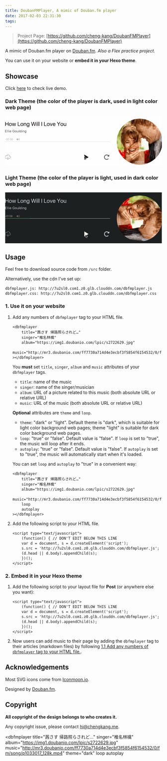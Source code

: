 ```yaml
---
title: DoubanFMPlayer, A mimic of Douban.fm player
date: 2017-02-03 22:31:30
tags:
---
```


> Project Page: [https://github.com/cheng-kang/DoubanFMPlayer](https://github.com/cheng-kang/DoubanFMPlayer)

A mimic of Douban.fm player on [Douban.fm](https://douban.fm/). *Also a Flex practice project.*

You can use it on your website or **embed it in your Hexo theme**.

## Showcase
Click [here](http://chengkang.me/DoubanFMPlayer/) to check live demo.
### Dark Theme (the color of the player is dark, used in light color web page)
![](https://raw.githubusercontent.com/cheng-kang/DoubanFMPlayer/master/DBFMPlayer-1.gif)

### Light Theme (the color of the player is light, used in dark color web page)
![](https://raw.githubusercontent.com/cheng-kang/DoubanFMPlayer/master/DBFMPlayer-2.gif)

<!--more-->

## Usage

Feel free to download source code from `/src` folder.

Alternatively, use the cdn I've set up:
```
dbfmplayer.js: http://7u2sl0.com1.z0.glb.clouddn.com/dbfmplayer.js
dbfmplayer.css: http://7u2sl0.com1.z0.glb.clouddn.com/dbfmplayer.css
```
    
    
### 1. Use it on your website
1. Add any numbers of `dbfmplayer` tag to your HTML file.
    ```
    <dbfmplayer 
        title="茜さす 帰路照らされど…" 
        singer="椎名林檎"
        album="https://img1.doubanio.com/lpic/s2722629.jpg"
        music="http://mr3.doubanio.com/ff7730a714d4e3ecbf3f5854f6154532/0/fm/song/p1033017_128k.mp4"
    ></dbfmplayer>
    ```
    You **must** set `title`, `singer`, `album` and `music` attributes of your `dbfmplayer` tags.
    
    - `title`: name of the music
    - `singer`: name of the singer/musician
    - `album`: URL of a picture related to this music (both absolute URL or relative URL)
    - `music`: URL of the music (both absolute URL or relative URL)
    
    **Optional** attributes are `theme` and `loop`.
    
    - `theme`: "dark" or "light". Default theme is "dark", which is suitable for light color background web pages; theme "light" is suitable for dark color background web pages.
    - `loop`: "true" or "false". Default value is "false". If `loop` is set to "true", the music will loop after it ends.
    - `autoplay`: "true" or "false". Default value is "false". If `autoplay` is set to "true", the music will automatically start when it's loaded.
    
    You can set `loop` and `autoplay` to "true" in a convenient way:
    ```
    <dbfmplayer 
        title="茜さす 帰路照らされど…" 
        singer="椎名林檎"
        album="https://img1.doubanio.com/lpic/s2722629.jpg"
        music="http://mr3.doubanio.com/ff7730a714d4e3ecbf3f5854f6154532/0/fm/song/p1033017_128k.mp4"
        loop
        autoplay
    ></dbfmplayer>
    ```
2. Add the following script to your HTML file.

    ```
    <script type="text/javascript">
        (function() { // DON'T EDIT BELOW THIS LINE
        var d = document, s = d.createElement('script');
        s.src = 'http://7u2sl0.com1.z0.glb.clouddn.com/dbfmplayer.js';
        (d.head || d.body).appendChild(s);
        })();
    </script>
    ```
    
### 2. Embed it in your Hexo theme

1. Add the following script to your layout file for **Post** (or anywhere else you want):

    ```
    <script type="text/javascript">
        (function() { // DON'T EDIT BELOW THIS LINE
        var d = document, s = d.createElement('script');
        s.src = 'http://7u2sl0.com1.z0.glb.clouddn.com/dbfmplayer.js';
        (d.head || d.body).appendChild(s);
        })();
    </script>
    ```
2. Now users can add music to their page by adding the `dbfmplayer` tag to their articles (markdown files) by following [1.1 Add any numbers of `dbfmplayer` tag to your HTML file.](#1-use-it-on-your-website). 

## Acknowledgements

Most SVG icons come from [Iconmoon.io](https://icomoon.io/).

Designed by [Douban.fm](https://douban.fm).

## Copyright
**All copyright of the design belongs to who creates it.** 

Any copyright issue, please contact [hi@chengkang.me](mailto:hi@chengkang.me).


<dbfmplayer 
    title="茜さす 帰路照らされど…" 
    singer="椎名林檎"
    album="https://img1.doubanio.com/lpic/s2722629.jpg"
    music="http://mr3.doubanio.com/ff7730a714d4e3ecbf3f5854f6154532/0/fm/song/p1033017_128k.mp4"
    theme="dark"
    loop
    autoplay
></dbfmplayer>
